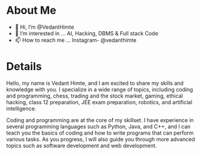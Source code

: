 # About Me
- 👋 Hi, I’m @VedantHimte
- 👀 I’m interested in ... AI, Hacking, DBMS & Full stack Code 
- 📫 How to reach me ... Instagram- @vedanthimte

# Details
Hello, my name is Vedant Himte, and I am excited to share my skills and knowledge with you. I specialize in a wide range of topics, including coding and programming, chess, trading and the stock market, gaming, ethical hacking, class 12 preparation, JEE exam preparation, robotics, and artificial intelligence.

Coding and programming are at the core of my skillset. I have experience in several programming languages such as Python, Java, and C++, and I can teach you the basics of coding and how to write programs that can perform various tasks. As you progress, I will also guide you through more advanced topics such as software development and web development.
<!---
Chess is a game that requires strategy and tactics, and I have a great passion for the game. I have been playing chess for several years and have a deep understanding of the game. I will teach you the rules of the game, as well as advanced tactics and strategies to help you become a better player.

Trading and the stock market are areas that I have a lot of experience in. I have been trading for several years and have a good understanding of how the stock market works. I can teach you the basics of how to analyze stocks, and how to create a trading strategy that works for you.

Gaming is another area where I have a lot of experience. I have been playing games for many years, and I can teach you how to play different types of games, and how to improve your skills.

Ethical hacking is an area that I am deeply interested in. I have experience in identifying and fixing security vulnerabilities in computer systems. I can teach you the basics of how to identify and exploit security vulnerabilities, as well as how to use these skills to improve the security of your own systems.

For class 12 students, I have a special program to help you prepare for your board exams. I have experience in teaching several subjects and can guide you through the material and help you develop the skills you need to succeed.

JEE Exam preparation is a crucial and challenging time for engineering students. I have a good understanding of the material and can guide you through the process and help you develop the skills you need to succeed in the JEE.

Robotics and artificial intelligence are rapidly advancing fields that have the potential to change the world. I have experience in programming robots and AI systems and can teach you the basics of how they work, as well as how to program them.

Thank you for choosing me as your guide, I am confident that you will find my skills and knowledge to be an exciting and rewarding experience. I look forward to working with you and helping you to achieve your goals
--->


<!---
VedantHimte/VedantHimte is a ✨ special ✨ repository because its `README.md` (this file) appears on your GitHub profile.
You can click the Preview link to take a look at your changes.
--->
